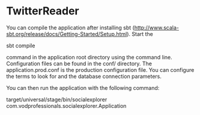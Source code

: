 TwitterReader
==================

You can compile the application after installing sbt (http://www.scala-sbt.org/release/docs/Getting-Started/Setup.html).
Start the

  sbt compile

command in the application root directory using the command line. Configuration files can be found in the conf/ directory. The application.prod.conf is the production configuration file. You can configure the terms to look for and the database connection parameters.

You can then run the application with the following command:

  target/universal/stage/bin/socialexplorer com.vodprofessionals.socialexplorer.Application


